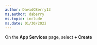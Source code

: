 ```yaml
---
author: DavidCBerry13
ms.author: daberry
ms.topic: include
ms.date: 01/30/2022
---
```

On the **App Services** page, select **+ Create**
